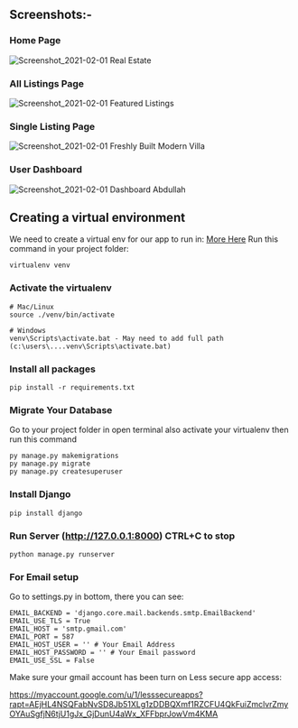 ## Screenshots:-

### Home Page

![Screenshot_2021-02-01 Real Estate](https://user-images.githubusercontent.com/57964315/106482567-c6251f80-64d7-11eb-8392-53b6c7348afe.png)

### All Listings Page
![Screenshot_2021-02-01 Featured Listings](https://user-images.githubusercontent.com/57964315/106483131-667b4400-64d8-11eb-9003-db488c3f82cd.png)


### Single Listing Page
![Screenshot_2021-02-01 Freshly Built Modern Villa](https://user-images.githubusercontent.com/57964315/106483241-81e64f00-64d8-11eb-9d86-f498f913c848.png)

### User Dashboard
![Screenshot_2021-02-01 Dashboard Abdullah](https://user-images.githubusercontent.com/57964315/106483590-e4d7e600-64d8-11eb-9a21-940abd2cec43.png)




## Creating a virtual environment

We need to create a virtual env for our app to run in: [More Here](https://docs.python.org/3/library/venv.html)
Run this command in your project folder:

```
virtualenv venv
```

### Activate the virtualenv

```
# Mac/Linux
source ./venv/bin/activate

# Windows
venv\Scripts\activate.bat - May need to add full path (c:\users\....venv\Scripts\activate.bat)
```

### Install all packages

```
pip install -r requirements.txt
```

### Migrate Your Database
Go to your project folder in open terminal also activate your virtualenv then run this command
```
py manage.py makemigrations
py manage.py migrate
py manage.py createsuperuser
```

### Install Django

```
pip install django
```


### Run Server (http://127.0.0.1:8000) CTRL+C to stop

```
python manage.py runserver
```

### For Email setup
Go to settings.py in bottom, there you can see:
```
EMAIL_BACKEND = 'django.core.mail.backends.smtp.EmailBackend'
EMAIL_USE_TLS = True
EMAIL_HOST = 'smtp.gmail.com'
EMAIL_PORT = 587
EMAIL_HOST_USER = '' # Your Email Address
EMAIL_HOST_PASSWORD = '' # Your Email password
EMAIL_USE_SSL = False
```

Make sure your gmail account has been turn on Less secure app access:

https://myaccount.google.com/u/1/lesssecureapps?rapt=AEjHL4NSQFabNvSD8Jb51XLg1zDDBQXmf1RZCFU4QkFuiZmclvrZmyOYAuSgfjN6tjU1gJx_GjDunU4aWx_XFFbprJowVm4KMA


